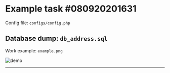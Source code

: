 Example task #080920201631
=====

Config file:
```configs/config.php```


Database dump:
```db_address.sql```
----
Work example:
```example.png```


![demo](example.png)

----


